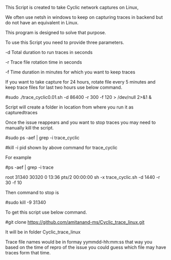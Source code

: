 This Script is created to take Cyclic network captures on Linux, 

We often use netsh in windows to keep on capturing traces in backend but do not have an equivalent in Linux. 

This program is designed to solve that purpose. 

To use this Script you need to provide three parameters. 

-d Total duration to run traces in seconds

-r Trace file rotation time in seconds

-f Time duration in minutes for which you want to keep traces

If you want to take capture for 24 hours, rotate file every 5 minutes and keep trace files for last two hours use below command.


#sudo ./trace_cyclic0.01.sh -d 86400 -r 300 -f 120 > /dev/null 2>&1 &

Script will create a folder in location from where you run it as capturedtraces

Once the issue reappears and you want to stop traces you may need to manually kill the script.

#sudo ps -aef | grep -i trace_cyclic

#kill -i pid shown by above command for trace_cyclic



For example

#ps -aef | grep -i trace

root     31340 30320  0 13:36 pts/2    00:00:00 sh -x trace_cyclic.sh -d 1440 -r 30 -f 10

Then command to stop is 

#sudo kill -9 31340

To get this script use below command. 

 #git clone https://github.com/amitanand-ms/Cyclic_trace_linux.git
 
 It will be in folder Cyclic_trace_linux

Trace file names would be in formay yymmdd-hh:mm:ss that way you based on the time of repro of the issue you could guess which file may have traces form that time. 
